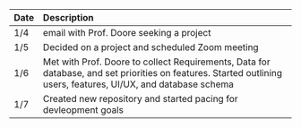 | Date | Description |
| :--- |    :---- |
| 1/4 | email with Prof. Doore seeking a project |
| 1/5 | Decided on a project and scheduled Zoom meeting |
| 1/6 | Met with Prof. Doore to collect Requirements, Data for database, and set priorities on features. Started outlining users, features, UI/UX, and database schema |
| 1/7 | Created new repository and started pacing for devleopment goals |
